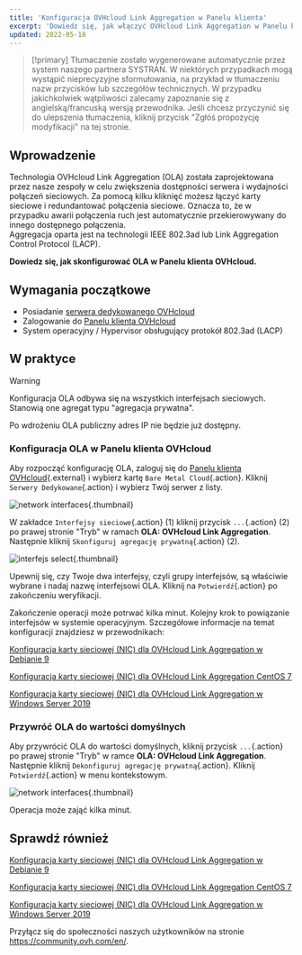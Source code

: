 ```yaml
---
title: 'Konfiguracja OVHcloud Link Aggregation w Panelu klienta'
excerpt: 'Dowiedz się, jak włączyć OVHcloud Link Aggregation w Panelu klienta'
updated: 2022-05-18
---
```


> [!primary]
> Tłumaczenie zostało wygenerowane automatycznie przez system naszego partnera SYSTRAN. W niektórych przypadkach mogą wystąpić nieprecyzyjne sformułowania, na przykład w tłumaczeniu nazw przycisków lub szczegółów technicznych. W przypadku jakichkolwiek wątpliwości zalecamy zapoznanie się z angielską/francuską wersją przewodnika. Jeśli chcesz przyczynić się do ulepszenia tłumaczenia, kliknij przycisk "Zgłóś propozycję modyfikacji" na tej stronie.
> 

## Wprowadzenie

Technologia OVHcloud Link Aggregation (OLA) została zaprojektowana przez nasze zespoły w celu zwiększenia dostępności serwera i wydajności połączeń sieciowych. Za pomocą kilku kliknięć możesz łączyć karty sieciowe i redundantować połączenia sieciowe. Oznacza to, że w przypadku awarii połączenia ruch jest automatycznie przekierowywany do innego dostępnego połączenia.<br>
Aggregacja oparta jest na technologii IEEE 802.3ad lub Link Aggregation Control Protocol (LACP).

**Dowiedz się, jak skonfigurować OLA w Panelu klienta OVHcloud.**

## Wymagania początkowe

- Posiadanie [serwera dedykowanego OVHcloud](https://www.ovhcloud.com/pl/bare-metal/)
- Zalogowanie do [Panelu klienta OVHcloud](https://www.ovh.com/auth/?action=gotomanager&from=https://www.ovh.pl/&ovhSubsidiary=pl)
- System operacyjny / Hypervisor obsługujący protokół 802.3ad (LACP)

## W praktyce

> [!warning]
>
> Konfiguracja OLA odbywa się na wszystkich interfejsach sieciowych. Stanowią one agregat typu "agregacja prywatna".
>
> Po wdrożeniu OLA publiczny adres IP nie będzie już dostępny.
>

### Konfiguracja OLA w Panelu klienta OVHcloud

Aby rozpocząć konfigurację OLA, zaloguj się do [Panelu klienta OVHcloud](https://www.ovh.com/auth/?action=gotomanager&from=https://www.ovh.pl/&ovhSubsidiary=pl){.external} i wybierz kartę `Bare Metal Cloud`{.action}. Kliknij `Serwery Dedykowane`{.action} i wybierz Twój serwer z listy.

![network interfaces](network_interfaces2022.png){.thumbnail}

W zakładce `Interfejsy sieciowe`{.action} (1) kliknij przycisk `...`{.action} (2) po prawej stronie "Tryb" w ramach **OLA: OVHcloud Link Aggregation**. Następnie kliknij `Skonfiguruj agregację prywatną`{.action} (2).

![interfejs select](interface_select2021.png){.thumbnail}

Upewnij się, czy Twoje dwa interfejsy, czyli grupy interfejsów, są właściwie wybrane i nadaj nazwę interfejsowi OLA. Kliknij na `Potwierdź`{.action} po zakończeniu weryfikacji.

Zakończenie operacji może potrwać kilka minut. Kolejny krok to powiązanie interfejsów w systemie operacyjnym. Szczegółowe informacje na temat konfiguracji znajdziesz w przewodnikach:

[Konfiguracja karty sieciowej (NIC) dla OVHcloud Link Aggregation w Debianie 9](ola-enable-debian91.)

[Konfiguracja karty sieciowej (NIC) dla OVHcloud Link Aggregation CentOS 7](ola-enable-centos71.)

[Konfiguracja karty sieciowej (NIC) dla OVHcloud Link Aggregation w Windows Server 2019](ola-enable-w2k191.)

### Przywróć OLA do wartości domyślnych

Aby przywrócić OLA do wartości domyślnych, kliknij przycisk `...`{.action} po prawej stronie "Tryb" w ramce **OLA: OVHcloud Link Aggregation**. Następnie kliknij `Dekonfiguruj agregację prywatną`{.action}. Kliknij `Potwierdź`{.action} w menu kontekstowym.

![network interfaces](default_settings2021.png){.thumbnail}

Operacja może zająć kilka minut.

## Sprawdź również

[Konfiguracja karty sieciowej (NIC) dla OVHcloud Link Aggregation w Debianie 9](ola-enable-debian91.)

[Konfiguracja karty sieciowej (NIC) dla OVHcloud Link Aggregation CentOS 7](ola-enable-centos71.)

[Konfiguracja karty sieciowej (NIC) dla OVHcloud Link Aggregation w Windows Server 2019](ola-enable-w2k191.)

Przyłącz się do społeczności naszych użytkowników na stronie <https://community.ovh.com/en/>.
